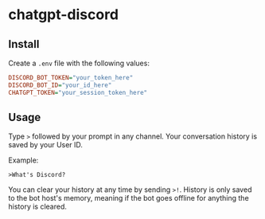 # chatgpt-discord

## Install

Create a `.env` file with the following values:

```ini
DISCORD_BOT_TOKEN="your_token_here"
DISCORD_BOT_ID="your_id_here"
CHATGPT_TOKEN="your_session_token_here"
```

## Usage

Type `>` followed by your prompt in any channel. Your conversation history is saved by your User ID.

Example:

```
>What's Discord?
```

You can clear your history at any time by sending `>!`. History is only saved to the bot host's memory, meaning if the bot goes offline for anything the history is cleared.